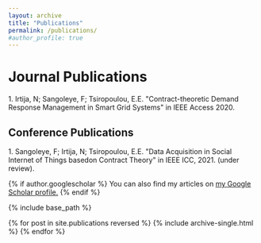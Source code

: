 ```yaml
---
layout: archive
title: "Publications"
permalink: /publications/
#author_profile: true
---
```

<H1>Journal Publications</H1>
1. Irtija, N; Sangoleye, F; Tsiropoulou, E.E. "Contract-theoretic Demand Response Management in Smart Grid Systems" in IEEE Access 2020.

<H2>Conference Publications</H2>
1. Sangoleye, F; Irtija, N; Tsiropoulou, E.E. "Data Acquisition in Social Internet of Things basedon Contract Theory" in IEEE ICC, 2021. (under review).




{% if author.googlescholar %}
  You can also find my articles on <u><a href="{{author.googlescholar}}">my Google Scholar profile</a>.</u>
{% endif %}

{% include base_path %}

{% for post in site.publications reversed %}
  {% include archive-single.html %}
{% endfor %}
